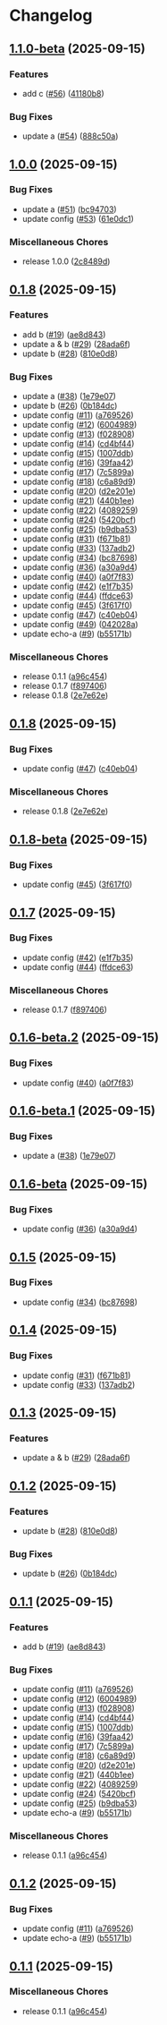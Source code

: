 # Changelog

## [1.1.0-beta](https://github.com/LancelotLewis/release-please-demo/compare/v1.0.0...v1.1.0-beta) (2025-09-15)


### Features

* add c ([#56](https://github.com/LancelotLewis/release-please-demo/issues/56)) ([41180b8](https://github.com/LancelotLewis/release-please-demo/commit/41180b8e73d55d6f575790d346a493b786f0ec93))


### Bug Fixes

* update a ([#54](https://github.com/LancelotLewis/release-please-demo/issues/54)) ([888c50a](https://github.com/LancelotLewis/release-please-demo/commit/888c50a9ea6a66e22d5efb0e01f8516661ee32f9))

## [1.0.0](https://github.com/LancelotLewis/release-please-demo/compare/v0.1.8...v1.0.0) (2025-09-15)


### Bug Fixes

* update a ([#51](https://github.com/LancelotLewis/release-please-demo/issues/51)) ([bc94703](https://github.com/LancelotLewis/release-please-demo/commit/bc94703ff397e480c80023c007c407682e5196c6))
* update config ([#53](https://github.com/LancelotLewis/release-please-demo/issues/53)) ([61e0dc1](https://github.com/LancelotLewis/release-please-demo/commit/61e0dc154098b18c2fa356f4ef5e97a2ee4abadf))


### Miscellaneous Chores

* release 1.0.0 ([2c8489d](https://github.com/LancelotLewis/release-please-demo/commit/2c8489d94d1ce4cc2c86deaa160846b40dfbdb80))

## [0.1.8](https://github.com/LancelotLewis/release-please-demo/compare/v0.1.8...v0.1.8) (2025-09-15)


### Features

* add b ([#19](https://github.com/LancelotLewis/release-please-demo/issues/19)) ([ae8d843](https://github.com/LancelotLewis/release-please-demo/commit/ae8d8431b078ba4b420a6bca5aae53da6b2fa0be))
* update a & b ([#29](https://github.com/LancelotLewis/release-please-demo/issues/29)) ([28ada6f](https://github.com/LancelotLewis/release-please-demo/commit/28ada6f6bb9ff83127ed8573deb9ecafbfbf08b6))
* update b ([#28](https://github.com/LancelotLewis/release-please-demo/issues/28)) ([810e0d8](https://github.com/LancelotLewis/release-please-demo/commit/810e0d896dad8f36e02c1b35b8f552d2b2eaf59e))


### Bug Fixes

* update a ([#38](https://github.com/LancelotLewis/release-please-demo/issues/38)) ([1e79e07](https://github.com/LancelotLewis/release-please-demo/commit/1e79e0742d0027961aa7b6ddb2fd6a99799ef05c))
* update b ([#26](https://github.com/LancelotLewis/release-please-demo/issues/26)) ([0b184dc](https://github.com/LancelotLewis/release-please-demo/commit/0b184dc438b42f5d0dc694ad8c68554dcf8ae0a8))
* update config ([#11](https://github.com/LancelotLewis/release-please-demo/issues/11)) ([a769526](https://github.com/LancelotLewis/release-please-demo/commit/a7695265e2975a8f9697e8a0acfc2b2310714386))
* update config ([#12](https://github.com/LancelotLewis/release-please-demo/issues/12)) ([6004989](https://github.com/LancelotLewis/release-please-demo/commit/6004989b99a503422e7cef851c600d0b07f88318))
* update config ([#13](https://github.com/LancelotLewis/release-please-demo/issues/13)) ([f028908](https://github.com/LancelotLewis/release-please-demo/commit/f028908718c40914f9f60e32e7a887a9055ac0aa))
* update config ([#14](https://github.com/LancelotLewis/release-please-demo/issues/14)) ([cd4bf44](https://github.com/LancelotLewis/release-please-demo/commit/cd4bf44611a0a0584918ce47b96c74b63e7ea213))
* update config ([#15](https://github.com/LancelotLewis/release-please-demo/issues/15)) ([1007ddb](https://github.com/LancelotLewis/release-please-demo/commit/1007ddb62475300431e417862c1344f4f0299878))
* update config ([#16](https://github.com/LancelotLewis/release-please-demo/issues/16)) ([39faa42](https://github.com/LancelotLewis/release-please-demo/commit/39faa42b20c0584bfef22dbb1a2b96613f086ccc))
* update config ([#17](https://github.com/LancelotLewis/release-please-demo/issues/17)) ([7c5899a](https://github.com/LancelotLewis/release-please-demo/commit/7c5899a53a1cef0e20d839e2b417c6c1536c8d95))
* update config ([#18](https://github.com/LancelotLewis/release-please-demo/issues/18)) ([c6a89d9](https://github.com/LancelotLewis/release-please-demo/commit/c6a89d9c75c58c844c012a2c37c2c00f2a9b46ca))
* update config ([#20](https://github.com/LancelotLewis/release-please-demo/issues/20)) ([d2e201e](https://github.com/LancelotLewis/release-please-demo/commit/d2e201e39e0dbc20a5ca0a4542d968a21a50dd23))
* update config ([#21](https://github.com/LancelotLewis/release-please-demo/issues/21)) ([440b1ee](https://github.com/LancelotLewis/release-please-demo/commit/440b1eecb31487023b042954308cae4f87a0e642))
* update config ([#22](https://github.com/LancelotLewis/release-please-demo/issues/22)) ([4089259](https://github.com/LancelotLewis/release-please-demo/commit/40892595e52d4d601f24c7f6dae2b1fffdee4fd3))
* update config ([#24](https://github.com/LancelotLewis/release-please-demo/issues/24)) ([5420bcf](https://github.com/LancelotLewis/release-please-demo/commit/5420bcf3caf99b0fd428c67f76e1a2799f7275b9))
* update config ([#25](https://github.com/LancelotLewis/release-please-demo/issues/25)) ([b9dba53](https://github.com/LancelotLewis/release-please-demo/commit/b9dba5387ccaf8288a118d2d362b035141807a3f))
* update config ([#31](https://github.com/LancelotLewis/release-please-demo/issues/31)) ([f671b81](https://github.com/LancelotLewis/release-please-demo/commit/f671b817eff4d1c95e50e3155096bab90671c0f2))
* update config ([#33](https://github.com/LancelotLewis/release-please-demo/issues/33)) ([137adb2](https://github.com/LancelotLewis/release-please-demo/commit/137adb2f4972a27e7e4440b730266b35da95472a))
* update config ([#34](https://github.com/LancelotLewis/release-please-demo/issues/34)) ([bc87698](https://github.com/LancelotLewis/release-please-demo/commit/bc8769883ba637e049e9d34c1d6b56319f37a52e))
* update config ([#36](https://github.com/LancelotLewis/release-please-demo/issues/36)) ([a30a9d4](https://github.com/LancelotLewis/release-please-demo/commit/a30a9d4de13a2cc5cdb8c13ae216d188755f90d7))
* update config ([#40](https://github.com/LancelotLewis/release-please-demo/issues/40)) ([a0f7f83](https://github.com/LancelotLewis/release-please-demo/commit/a0f7f83fb42a7931c979d353b90950a9c10d33d8))
* update config ([#42](https://github.com/LancelotLewis/release-please-demo/issues/42)) ([e1f7b35](https://github.com/LancelotLewis/release-please-demo/commit/e1f7b351af9fda2500485102fc2e53d81c4d8934))
* update config ([#44](https://github.com/LancelotLewis/release-please-demo/issues/44)) ([ffdce63](https://github.com/LancelotLewis/release-please-demo/commit/ffdce63770432197448304e54d502e0a9ca78273))
* update config ([#45](https://github.com/LancelotLewis/release-please-demo/issues/45)) ([3f617f0](https://github.com/LancelotLewis/release-please-demo/commit/3f617f01251d93b7cadf0de90db84a2431bdcc27))
* update config ([#47](https://github.com/LancelotLewis/release-please-demo/issues/47)) ([c40eb04](https://github.com/LancelotLewis/release-please-demo/commit/c40eb04b0f48b3cf7a7557d9aa2bc93e8c9507f7))
* update config ([#49](https://github.com/LancelotLewis/release-please-demo/issues/49)) ([042028a](https://github.com/LancelotLewis/release-please-demo/commit/042028a1faf51d7723bb82ec29649d34de0127e3))
* update echo-a ([#9](https://github.com/LancelotLewis/release-please-demo/issues/9)) ([b55171b](https://github.com/LancelotLewis/release-please-demo/commit/b55171b17900eddc28f72b9e3cffa489085ff11c))


### Miscellaneous Chores

* release 0.1.1 ([a96c454](https://github.com/LancelotLewis/release-please-demo/commit/a96c454be10d1f547263f21a5c7bf71dd0d920f5))
* release 0.1.7 ([f897406](https://github.com/LancelotLewis/release-please-demo/commit/f897406a999200ba16aee97ea6dac8455f8193ce))
* release 0.1.8 ([2e7e62e](https://github.com/LancelotLewis/release-please-demo/commit/2e7e62e640088580a8a9d4e84f2067637bbb538e))

## [0.1.8](https://github.com/LancelotLewis/release-please-demo/compare/release-please-v0.1.8-beta...release-please-v0.1.8) (2025-09-15)


### Bug Fixes

* update config ([#47](https://github.com/LancelotLewis/release-please-demo/issues/47)) ([c40eb04](https://github.com/LancelotLewis/release-please-demo/commit/c40eb04b0f48b3cf7a7557d9aa2bc93e8c9507f7))


### Miscellaneous Chores

* release 0.1.8 ([2e7e62e](https://github.com/LancelotLewis/release-please-demo/commit/2e7e62e640088580a8a9d4e84f2067637bbb538e))

## [0.1.8-beta](https://github.com/LancelotLewis/release-please-demo/compare/release-please-v0.1.7...release-please-v0.1.8-beta) (2025-09-15)


### Bug Fixes

* update config ([#45](https://github.com/LancelotLewis/release-please-demo/issues/45)) ([3f617f0](https://github.com/LancelotLewis/release-please-demo/commit/3f617f01251d93b7cadf0de90db84a2431bdcc27))

## [0.1.7](https://github.com/LancelotLewis/release-please-demo/compare/release-please-v0.1.6-beta.2...release-please-v0.1.7) (2025-09-15)


### Bug Fixes

* update config ([#42](https://github.com/LancelotLewis/release-please-demo/issues/42)) ([e1f7b35](https://github.com/LancelotLewis/release-please-demo/commit/e1f7b351af9fda2500485102fc2e53d81c4d8934))
* update config ([#44](https://github.com/LancelotLewis/release-please-demo/issues/44)) ([ffdce63](https://github.com/LancelotLewis/release-please-demo/commit/ffdce63770432197448304e54d502e0a9ca78273))


### Miscellaneous Chores

* release 0.1.7 ([f897406](https://github.com/LancelotLewis/release-please-demo/commit/f897406a999200ba16aee97ea6dac8455f8193ce))

## [0.1.6-beta.2](https://github.com/LancelotLewis/release-please-demo/compare/release-please-v0.1.6-beta.1...release-please-v0.1.6-beta.2) (2025-09-15)


### Bug Fixes

* update config ([#40](https://github.com/LancelotLewis/release-please-demo/issues/40)) ([a0f7f83](https://github.com/LancelotLewis/release-please-demo/commit/a0f7f83fb42a7931c979d353b90950a9c10d33d8))

## [0.1.6-beta.1](https://github.com/LancelotLewis/release-please-demo/compare/release-please-v0.1.6-beta...release-please-v0.1.6-beta.1) (2025-09-15)


### Bug Fixes

* update a ([#38](https://github.com/LancelotLewis/release-please-demo/issues/38)) ([1e79e07](https://github.com/LancelotLewis/release-please-demo/commit/1e79e0742d0027961aa7b6ddb2fd6a99799ef05c))

## [0.1.6-beta](https://github.com/LancelotLewis/release-please-demo/compare/release-please-v0.1.5...release-please-v0.1.6-beta) (2025-09-15)


### Bug Fixes

* update config ([#36](https://github.com/LancelotLewis/release-please-demo/issues/36)) ([a30a9d4](https://github.com/LancelotLewis/release-please-demo/commit/a30a9d4de13a2cc5cdb8c13ae216d188755f90d7))

## [0.1.5](https://github.com/LancelotLewis/release-please-demo/compare/release-please-v0.1.4...release-please-v0.1.5) (2025-09-15)


### Bug Fixes

* update config ([#34](https://github.com/LancelotLewis/release-please-demo/issues/34)) ([bc87698](https://github.com/LancelotLewis/release-please-demo/commit/bc8769883ba637e049e9d34c1d6b56319f37a52e))

## [0.1.4](https://github.com/LancelotLewis/release-please-demo/compare/release-please-v0.1.3...release-please-v0.1.4) (2025-09-15)


### Bug Fixes

* update config ([#31](https://github.com/LancelotLewis/release-please-demo/issues/31)) ([f671b81](https://github.com/LancelotLewis/release-please-demo/commit/f671b817eff4d1c95e50e3155096bab90671c0f2))
* update config ([#33](https://github.com/LancelotLewis/release-please-demo/issues/33)) ([137adb2](https://github.com/LancelotLewis/release-please-demo/commit/137adb2f4972a27e7e4440b730266b35da95472a))

## [0.1.3](https://github.com/LancelotLewis/release-please-demo/compare/release-please-v0.1.2...release-please-v0.1.3) (2025-09-15)


### Features

* update a & b ([#29](https://github.com/LancelotLewis/release-please-demo/issues/29)) ([28ada6f](https://github.com/LancelotLewis/release-please-demo/commit/28ada6f6bb9ff83127ed8573deb9ecafbfbf08b6))

## [0.1.2](https://github.com/LancelotLewis/release-please-demo/compare/release-please-v0.1.1...release-please-v0.1.2) (2025-09-15)


### Features

* update b ([#28](https://github.com/LancelotLewis/release-please-demo/issues/28)) ([810e0d8](https://github.com/LancelotLewis/release-please-demo/commit/810e0d896dad8f36e02c1b35b8f552d2b2eaf59e))


### Bug Fixes

* update b ([#26](https://github.com/LancelotLewis/release-please-demo/issues/26)) ([0b184dc](https://github.com/LancelotLewis/release-please-demo/commit/0b184dc438b42f5d0dc694ad8c68554dcf8ae0a8))

## [0.1.1](https://github.com/LancelotLewis/release-please-demo/compare/release-please-v0.1.2...release-please-v0.1.1) (2025-09-15)


### Features

* add b ([#19](https://github.com/LancelotLewis/release-please-demo/issues/19)) ([ae8d843](https://github.com/LancelotLewis/release-please-demo/commit/ae8d8431b078ba4b420a6bca5aae53da6b2fa0be))


### Bug Fixes

* update config ([#11](https://github.com/LancelotLewis/release-please-demo/issues/11)) ([a769526](https://github.com/LancelotLewis/release-please-demo/commit/a7695265e2975a8f9697e8a0acfc2b2310714386))
* update config ([#12](https://github.com/LancelotLewis/release-please-demo/issues/12)) ([6004989](https://github.com/LancelotLewis/release-please-demo/commit/6004989b99a503422e7cef851c600d0b07f88318))
* update config ([#13](https://github.com/LancelotLewis/release-please-demo/issues/13)) ([f028908](https://github.com/LancelotLewis/release-please-demo/commit/f028908718c40914f9f60e32e7a887a9055ac0aa))
* update config ([#14](https://github.com/LancelotLewis/release-please-demo/issues/14)) ([cd4bf44](https://github.com/LancelotLewis/release-please-demo/commit/cd4bf44611a0a0584918ce47b96c74b63e7ea213))
* update config ([#15](https://github.com/LancelotLewis/release-please-demo/issues/15)) ([1007ddb](https://github.com/LancelotLewis/release-please-demo/commit/1007ddb62475300431e417862c1344f4f0299878))
* update config ([#16](https://github.com/LancelotLewis/release-please-demo/issues/16)) ([39faa42](https://github.com/LancelotLewis/release-please-demo/commit/39faa42b20c0584bfef22dbb1a2b96613f086ccc))
* update config ([#17](https://github.com/LancelotLewis/release-please-demo/issues/17)) ([7c5899a](https://github.com/LancelotLewis/release-please-demo/commit/7c5899a53a1cef0e20d839e2b417c6c1536c8d95))
* update config ([#18](https://github.com/LancelotLewis/release-please-demo/issues/18)) ([c6a89d9](https://github.com/LancelotLewis/release-please-demo/commit/c6a89d9c75c58c844c012a2c37c2c00f2a9b46ca))
* update config ([#20](https://github.com/LancelotLewis/release-please-demo/issues/20)) ([d2e201e](https://github.com/LancelotLewis/release-please-demo/commit/d2e201e39e0dbc20a5ca0a4542d968a21a50dd23))
* update config ([#21](https://github.com/LancelotLewis/release-please-demo/issues/21)) ([440b1ee](https://github.com/LancelotLewis/release-please-demo/commit/440b1eecb31487023b042954308cae4f87a0e642))
* update config ([#22](https://github.com/LancelotLewis/release-please-demo/issues/22)) ([4089259](https://github.com/LancelotLewis/release-please-demo/commit/40892595e52d4d601f24c7f6dae2b1fffdee4fd3))
* update config ([#24](https://github.com/LancelotLewis/release-please-demo/issues/24)) ([5420bcf](https://github.com/LancelotLewis/release-please-demo/commit/5420bcf3caf99b0fd428c67f76e1a2799f7275b9))
* update config ([#25](https://github.com/LancelotLewis/release-please-demo/issues/25)) ([b9dba53](https://github.com/LancelotLewis/release-please-demo/commit/b9dba5387ccaf8288a118d2d362b035141807a3f))
* update echo-a ([#9](https://github.com/LancelotLewis/release-please-demo/issues/9)) ([b55171b](https://github.com/LancelotLewis/release-please-demo/commit/b55171b17900eddc28f72b9e3cffa489085ff11c))


### Miscellaneous Chores

* release 0.1.1 ([a96c454](https://github.com/LancelotLewis/release-please-demo/commit/a96c454be10d1f547263f21a5c7bf71dd0d920f5))

## [0.1.2](https://github.com/LancelotLewis/release-please-demo/compare/v0.1.1...v0.1.2) (2025-09-15)


### Bug Fixes

* update config ([#11](https://github.com/LancelotLewis/release-please-demo/issues/11)) ([a769526](https://github.com/LancelotLewis/release-please-demo/commit/a7695265e2975a8f9697e8a0acfc2b2310714386))
* update echo-a ([#9](https://github.com/LancelotLewis/release-please-demo/issues/9)) ([b55171b](https://github.com/LancelotLewis/release-please-demo/commit/b55171b17900eddc28f72b9e3cffa489085ff11c))

## [0.1.1](https://github.com/LancelotLewis/release-please-demo/compare/v0.1.0...v0.1.1) (2025-09-15)


### Miscellaneous Chores

* release 0.1.1 ([a96c454](https://github.com/LancelotLewis/release-please-demo/commit/a96c454be10d1f547263f21a5c7bf71dd0d920f5))
